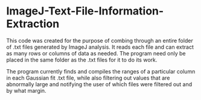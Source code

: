 # ImageJ-Text-File-Information-Extraction
This code was created for the purpose of combing through an entire folder of .txt files generated by ImageJ analysis. It reads each file and can extract as many rows or columns of data as needed. The program need only be placed in the same folder as the .txt files for it to do its work.

The program currently finds and compiles the ranges of a particular column in each Gaussian fit .txt file, while also filtering out values that are abnormally large and notifying the user of which files were filtered out and by what margin.
